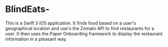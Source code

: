 # BlindEats-
This is a Swift 3 iOS application. It finds food based on a user's geographical location and use's the Zomato API to find restaurants for a user. It then uses the Paper Onboarding framework to display the restaurant information in a pleasant way.

